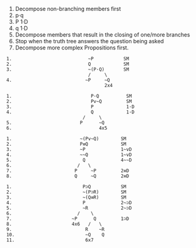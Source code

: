 1. Decompose non-branching members first
  1. p·q
  4. P        1·D
  5. q        1·D
2. Decompose members that result in the closing of one/more branches 
3. Stop when the truth tree answers the question being asked 
4. Decompose more complex Propositions first.
```
1.                            ~P           SM
2.                            Q            SM
3.                            ~(P·Q)       SM
                              /     \
4.                           ~P     ~Q 
                                    2x4
```
```
1.                             P·Q          SM
2.                             Pv~Q         SM
3.                             P            1·D
4.                             Q            1·D
                            /     \
5.                         P      ~Q
6.                                4x5
```
```
1.                         ~(Pv~Q)        SM
2.                         P≡Q            SM
3.                         ~P             1~vD
4.                         ~~Q            1~vD
5.                          Q             4~~D
6.                        /   \
7.                       P     ~P         2≡D
8.                       Q     ~Q         2≡D
```
```
1.                          P⊃Q           SM
2.                          ~(P⊃R)        SM
3.                          ~(Q≡R)        SM
4.                          P             2~⊃D
5.                          ~R            2~⊃D
6.                        /    \
7.                      ~P      Q         1⊃D
8.                      4x6   /   \
9.                           R    ~R
10.                          ~Q    Q
11.                          6x7    
```
